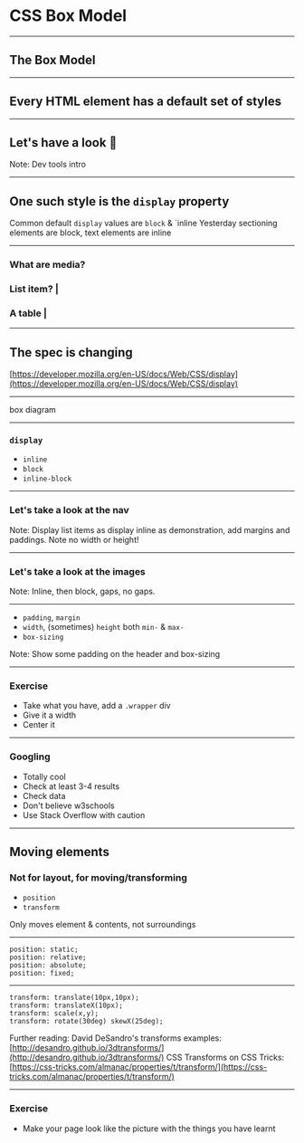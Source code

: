 # CSS Box Model

---

## The Box Model

---

## Every HTML element has a default set of styles

---

## Let's have a look 👀

Note:
Dev tools intro

---

## One such style is the `display` property

Common default `display` values are `block` & `inline
Yesterday sectioning elements are block, text elements are inline

---

### What are media?
### List item? |
### A table |

---

## The spec is changing

[https://developer.mozilla.org/en-US/docs/Web/CSS/display](https://developer.mozilla.org/en-US/docs/Web/CSS/display)

---

box diagram

---

### `display`

- `inline`
- `block`
- `inline-block`

---

### Let's take a look at the nav

Note:
Display list items as display inline as demonstration, add margins and paddings. Note no width or height!

---

### Let's take a look at the images

Note:
Inline, then block, gaps, no gaps.

---

- `padding`, `margin`
- `width`, (sometimes) `height` both `min-` & `max-`
- `box-sizing`

Note:
Show some padding on the header and box-sizing

---

### Exercise

- Take what you have, add a `.wrapper` div
- Give it a width
- Center it

---

### Googling

- Totally cool
- Check at least 3-4 results
- Check data
- Don't believe w3schools
- Use Stack Overflow with caution

---

## Moving elements
### Not for layout, for moving/transforming

- `position`
- `transform`

Only moves element & contents, not surroundings

---

```
position: static;
position: relative;
position: absolute;
position: fixed;
```

---

```
transform: translate(10px,10px);
transform: translateX(10px);
transform: scale(x,y);
transform: rotate(30deg) skewX(25deg);
```

Further reading:
David DeSandro's transforms examples: [http://desandro.github.io/3dtransforms/](http://desandro.github.io/3dtransforms/)
CSS Transforms on CSS Tricks: [https://css-tricks.com/almanac/properties/t/transform/](https://css-tricks.com/almanac/properties/t/transform/)

---

### Exercise

- Make your page look like the picture with the things you have learnt

















